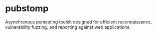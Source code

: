 # pubstomp
Asynchronous pentesting toolkit designed for efficient reconnaissance, vulnerability fuzzing, and reporting against web applications.
